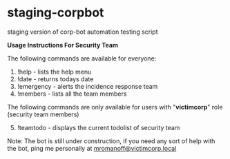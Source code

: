 # staging-corpbot
staging version of corp-bot automation testing script


**Usage Instructions For Security Team**

The following commands are available for everyone:

1) !help - lists the help menu  
2) !date - returns todays date  
3) !emergency - alerts the incidence response team 
4) !members - lists all the team members

The following commands are only available for users with "**victimcorp**" role (security team members)

5)  !teamtodo - displays the current todolist of security team 

Note: The bot is still under construction, if you need any sort of help with the bot, ping me personally at mromanoff@victimcorp.local

